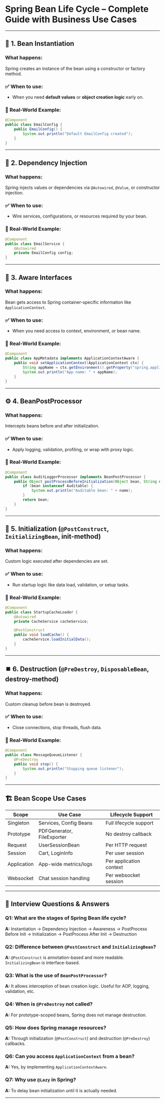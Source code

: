 # Spring Bean Life Cycle – Complete Guide with Business Use Cases

---

## 🌱 1. Bean Instantiation

### What happens:
Spring creates an instance of the bean using a constructor or factory method.

### ✅ When to use:
- When you need **default values** or **object creation logic** early on.

### 🔄 Real-World Example:
```java
@Component
public class EmailConfig {
    public EmailConfig() {
        System.out.println("Default EmailConfig created");
    }
}
```

---

## 🧩 2. Dependency Injection

### What happens:
Spring injects values or dependencies via `@Autowired`, `@Value`, or constructor injection.

### ✅ When to use:
- Wire services, configurations, or resources required by your bean.

### 🔄 Real-World Example:
```java
@Component
public class EmailService {
    @Autowired
    private EmailConfig config;
}
```

---

## 🧠 3. Aware Interfaces

### What happens:
Bean gets access to Spring container-specific information like `ApplicationContext`.

### ✅ When to use:
- When you need access to context, environment, or bean name.

### 🔄 Real-World Example:
```java
@Component
public class AppMetadata implements ApplicationContextAware {
    public void setApplicationContext(ApplicationContext ctx) {
        String appName = ctx.getEnvironment().getProperty("spring.application.name");
        System.out.println("App name: " + appName);
    }
}
```

---

## ⚙️ 4. BeanPostProcessor

### What happens:
Intercepts beans before and after initialization.

### ✅ When to use:
- Apply logging, validation, profiling, or wrap with proxy logic.

### 🔄 Real-World Example:
```java
@Component
public class AuditLoggerProcessor implements BeanPostProcessor {
    public Object postProcessBeforeInitialization(Object bean, String name) {
        if (bean instanceof Auditable) {
            System.out.println("Auditable bean: " + name);
        }
        return bean;
    }
}
```

---

## 🧼 5. Initialization (`@PostConstruct`, `InitializingBean`, init-method)

### What happens:
Custom logic executed after dependencies are set.

### ✅ When to use:
- Run startup logic like data load, validation, or setup tasks.

### 🔄 Real-World Example:
```java
@Component
public class StartupCacheLoader {
    @Autowired
    private CacheService cacheService;

    @PostConstruct
    public void loadCache() {
        cacheService.loadInitialData();
    }
}
```

---

## ⏹️ 6. Destruction (`@PreDestroy`, `DisposableBean`, destroy-method)

### What happens:
Custom cleanup before bean is destroyed.

### ✅ When to use:
- Close connections, stop threads, flush data.

### 🔄 Real-World Example:
```java
@Component
public class MessageQueueListener {
    @PreDestroy
    public void stop() {
        System.out.println("Stopping queue listener");
    }
}
```

---

## 🏗️ Bean Scope Use Cases

| Scope        | Use Case                      | Lifecycle Support       |
|--------------|-------------------------------|--------------------------|
| Singleton    | Services, Config Beans         | Full lifecycle support   |
| Prototype    | PDFGenerator, FileExporter     | No destroy callback      |
| Request      | UserSessionBean                | Per HTTP request         |
| Session      | Cart, LoginInfo                | Per user session         |
| Application  | App-wide metrics/logs          | Per application context  |
| Websocket    | Chat session handling          | Per websocket session    |

---

## 🧪 Interview Questions & Answers

### Q1: What are the stages of Spring Bean life cycle?
**A:** Instantiation → Dependency Injection → Awareness → PostProcess Before Init → Initialization → PostProcess After Init → Destruction

### Q2: Difference between `@PostConstruct` and `InitializingBean`?
**A:** `@PostConstruct` is annotation-based and more readable. `InitializingBean` is interface-based.

### Q3: What is the use of `BeanPostProcessor`?
**A:** It allows interception of bean creation logic. Useful for AOP, logging, validation, etc.

### Q4: When is `@PreDestroy` not called?
**A:** For prototype-scoped beans, Spring does not manage destruction.

### Q5: How does Spring manage resources?
**A:** Through initialization (`@PostConstruct`) and destruction (`@PreDestroy`) callbacks.

### Q6: Can you access `ApplicationContext` from a bean?
**A:** Yes, by implementing `ApplicationContextAware`.

### Q7: Why use `@Lazy` in Spring?
**A:** To delay bean initialization until it is actually needed.

---
